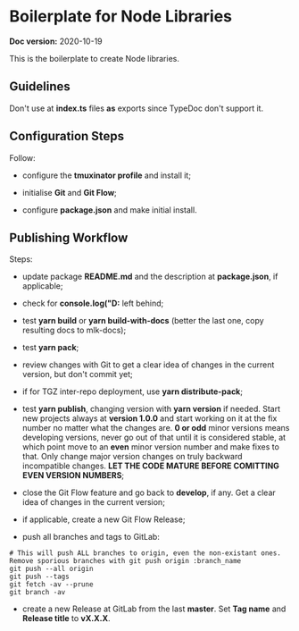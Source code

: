 # Boilerplate for Node Libraries

**Doc version:** 2020-10-19

This is the boilerplate to create Node libraries.


## Guidelines

Don't use at **index.ts** files **as** exports since TypeDoc don't support it.


## Configuration Steps

Follow:

- configure the **tmuxinator profile** and install it;

- initialise **Git** and **Git Flow**;

- configure **package.json** and make initial install.


## Publishing Workflow

Steps:

- update package **README.md** and the description at **package.json**, if applicable;

- check for **console.log("D:** left behind;

- test **yarn build** or **yarn build-with-docs** (better the last one, copy resulting docs to mlk-docs);

- test **yarn pack**;

- review changes with Git to get a clear idea of changes in the current version, but don't commit yet;

- if for TGZ inter-repo deployment, use **yarn distribute-pack**;

- test **yarn publish**, changing version with **yarn version** if needed. Start new projects always at **version 1.0.0** and start working on it at the fix number no matter what the changes are. **0 or odd** minor versions means developing versions, never go out of that until it is considered stable, at which point move to an **even** minor version number and make fixes to that. Only change major version changes on truly backward incompatible changes. **LET THE CODE MATURE BEFORE COMITTING EVEN VERSION NUMBERS**;

- close the Git Flow feature and go back to **develop**, if any. Get a clear idea of changes in the current version;

- if applicable, create a new Git Flow Release;

- push all branches and tags to GitLab:

```Shell
# This will push ALL branches to origin, even the non-existant ones. Remove sporious branches with git push origin :branch_name
git push --all origin
git push --tags
git fetch -av --prune
git branch -av
```

- create a new Release at GitLab from the last **master**. Set **Tag name** and **Release title** to **vX.X.X**.
